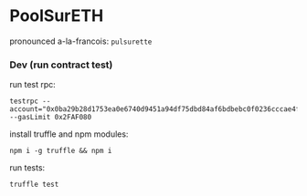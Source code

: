 # PoolSurETH

pronounced a-la-francois: `pulsurette`


### Dev (run contract test)

run test rpc:

    testrpc --account="0x0ba29b28d1753ea0e6740d9451a94df75dbd84af6bdbebc0f0236cccae4f5c01,0x1337000000000000000000000" --gasLimit 0x2FAF080

install truffle and npm modules:

    npm i -g truffle && npm i

run tests:

    truffle test
